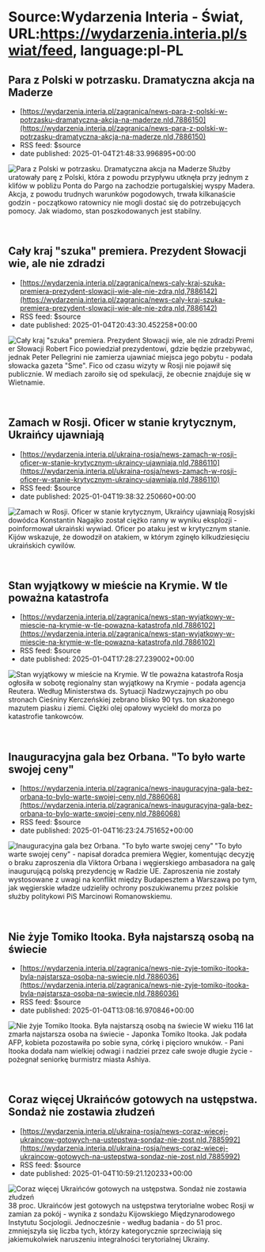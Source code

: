 # Source:Wydarzenia Interia - Świat, URL:https://wydarzenia.interia.pl/swiat/feed, language:pl-PL

## Para z Polski w potrzasku. Dramatyczna akcja na Maderze
 - [https://wydarzenia.interia.pl/zagranica/news-para-z-polski-w-potrzasku-dramatyczna-akcja-na-maderze,nId,7886150](https://wydarzenia.interia.pl/zagranica/news-para-z-polski-w-potrzasku-dramatyczna-akcja-na-maderze,nId,7886150)
 - RSS feed: $source
 - date published: 2025-01-04T21:48:33.996895+00:00

<p><a href="https://wydarzenia.interia.pl/zagranica/news-para-z-polski-w-potrzasku-dramatyczna-akcja-na-maderze,nId,7886150"><img src="https://i.iplsc.com/para-z-polski-w-potrzasku-dramatyczna-akcja-na-maderze/000KE88UAD0YS6EJ-C321.jpg" alt="Para z Polski w potrzasku. Dramatyczna akcja na Maderze" align="left" /></a>Służby uratowały parę z Polski, która z powodu przypływu utknęła przy jednym z klifów w pobliżu Ponta do Pargo na zachodzie portugalskiej wyspy Madera. Akcja, z powodu trudnych warunków pogodowych, trwała kilkanaście godzin - początkowo ratownicy nie mogli dostać się do potrzebujących pomocy. Jak wiadomo, stan poszkodowanych jest stabilny.</p><br clear="all" />

## Cały kraj "szuka" premiera. Prezydent Słowacji wie, ale nie zdradzi
 - [https://wydarzenia.interia.pl/zagranica/news-caly-kraj-szuka-premiera-prezydent-slowacji-wie-ale-nie-zdra,nId,7886142](https://wydarzenia.interia.pl/zagranica/news-caly-kraj-szuka-premiera-prezydent-slowacji-wie-ale-nie-zdra,nId,7886142)
 - RSS feed: $source
 - date published: 2025-01-04T20:43:30.452258+00:00

<p><a href="https://wydarzenia.interia.pl/zagranica/news-caly-kraj-szuka-premiera-prezydent-slowacji-wie-ale-nie-zdra,nId,7886142"><img src="https://i.iplsc.com/caly-kraj-szuka-premiera-prezydent-slowacji-wie-ale-nie-zdra/000KE878W8D96434-C321.jpg" alt="Cały kraj &quot;szuka&quot; premiera. Prezydent Słowacji wie, ale nie zdradzi" align="left" /></a>Premier Słowacji Robert Fico powiedział prezydentowi, gdzie będzie przebywać, jednak Peter Pellegrini nie zamierza ujawniać miejsca jego pobytu - podała słowacka gazeta &quot;Sme&quot;. Fico od czasu wizyty w Rosji nie pojawił się publicznie. W mediach zaroiło się od spekulacji, że obecnie znajduje się w Wietnamie. </p><br clear="all" />

## Zamach w Rosji. Oficer w stanie krytycznym, Ukraińcy ujawniają
 - [https://wydarzenia.interia.pl/ukraina-rosja/news-zamach-w-rosji-oficer-w-stanie-krytycznym-ukraincy-ujawniaja,nId,7886110](https://wydarzenia.interia.pl/ukraina-rosja/news-zamach-w-rosji-oficer-w-stanie-krytycznym-ukraincy-ujawniaja,nId,7886110)
 - RSS feed: $source
 - date published: 2025-01-04T19:38:32.250660+00:00

<p><a href="https://wydarzenia.interia.pl/ukraina-rosja/news-zamach-w-rosji-oficer-w-stanie-krytycznym-ukraincy-ujawniaja,nId,7886110"><img src="https://i.iplsc.com/zamach-w-rosji-oficer-w-stanie-krytycznym-ukraincy-ujawniaja/000KE84A6KFEPDQK-C321.jpg" alt="Zamach w Rosji. Oficer w stanie krytycznym, Ukraińcy ujawniają" align="left" /></a>Rosyjski dowódca Konstantin Nagajko został ciężko ranny w wyniku eksplozji - poinformował ukraiński wywiad. Oficer po ataku jest w krytycznym stanie. Kijów wskazuje, że dowodził on atakiem, w którym zginęło kilkudziesięciu ukraińskich cywilów. </p><br clear="all" />

## Stan wyjątkowy w mieście na Krymie. W tle poważna katastrofa
 - [https://wydarzenia.interia.pl/zagranica/news-stan-wyjatkowy-w-miescie-na-krymie-w-tle-powazna-katastrofa,nId,7886102](https://wydarzenia.interia.pl/zagranica/news-stan-wyjatkowy-w-miescie-na-krymie-w-tle-powazna-katastrofa,nId,7886102)
 - RSS feed: $source
 - date published: 2025-01-04T17:28:27.239002+00:00

<p><a href="https://wydarzenia.interia.pl/zagranica/news-stan-wyjatkowy-w-miescie-na-krymie-w-tle-powazna-katastrofa,nId,7886102"><img src="https://i.iplsc.com/stan-wyjatkowy-w-miescie-na-krymie-w-tle-powazna-katastrofa/000KE7WK9LCVDA9J-C321.jpg" alt="Stan wyjątkowy w mieście na Krymie. W tle poważna katastrofa" align="left" /></a>Rosja ogłosiła w sobotę regionalny stan wyjątkowy na Krymie - podała agencja Reutera. Według Ministerstwa ds. Sytuacji Nadzwyczajnych po obu stronach Cieśniny Kerczeńskiej zebrano blisko 90 tys. ton skażonego mazutem piasku i ziemi. Ciężki olej opałowy wyciekł do morza po katastrofie tankowców. </p><br clear="all" />

## Inauguracyjna gala bez Orbana. "To było warte swojej ceny"
 - [https://wydarzenia.interia.pl/zagranica/news-inauguracyjna-gala-bez-orbana-to-bylo-warte-swojej-ceny,nId,7886068](https://wydarzenia.interia.pl/zagranica/news-inauguracyjna-gala-bez-orbana-to-bylo-warte-swojej-ceny,nId,7886068)
 - RSS feed: $source
 - date published: 2025-01-04T16:23:24.751652+00:00

<p><a href="https://wydarzenia.interia.pl/zagranica/news-inauguracyjna-gala-bez-orbana-to-bylo-warte-swojej-ceny,nId,7886068"><img src="https://i.iplsc.com/inauguracyjna-gala-bez-orbana-to-bylo-warte-swojej-ceny/000KE7QXTJ9NHGTU-C321.jpg" alt="Inauguracyjna gala bez Orbana. &quot;To było warte swojej ceny&quot;" align="left" /></a>&quot;To było warte swojej ceny&quot; - napisał doradca premiera Węgier, komentując decyzję o braku zaproszenia dla Viktora Orbana i węgierskiego ambasadora na galę inaugurującą polską prezydencję w Radzie UE. Zaproszenia nie zostały wystosowane z uwagi na konflikt między Budapesztem a Warszawą po tym, jak węgierskie władze udzieliły ochrony poszukiwanemu przez polskie służby politykowi PiS Marcinowi Romanowskiemu.</p><br clear="all" />

## Nie żyje Tomiko Itooka. Była najstarszą osobą na świecie
 - [https://wydarzenia.interia.pl/zagranica/news-nie-zyje-tomiko-itooka-byla-najstarsza-osoba-na-swiecie,nId,7886036](https://wydarzenia.interia.pl/zagranica/news-nie-zyje-tomiko-itooka-byla-najstarsza-osoba-na-swiecie,nId,7886036)
 - RSS feed: $source
 - date published: 2025-01-04T13:08:16.970846+00:00

<p><a href="https://wydarzenia.interia.pl/zagranica/news-nie-zyje-tomiko-itooka-byla-najstarsza-osoba-na-swiecie,nId,7886036"><img src="https://i.iplsc.com/nie-zyje-tomiko-itooka-byla-najstarsza-osoba-na-swiecie/000KE6GS9PRSP8WW-C321.jpg" alt="Nie żyje Tomiko Itooka. Była najstarszą osobą na świecie" align="left" /></a>W wieku 116 lat zmarła najstarsza osoba na świecie - Japonka Tomiko Itooka. Jak podała AFP, kobieta pozostawiła po sobie syna, córkę i pięcioro wnuków. - Pani Itooka dodała nam wielkiej odwagi i nadziei przez całe swoje długie życie - pożegnał seniorkę burmistrz miasta Ashiya. </p><br clear="all" />

## Coraz więcej Ukraińców gotowych na ustępstwa. Sondaż nie zostawia złudzeń
 - [https://wydarzenia.interia.pl/ukraina-rosja/news-coraz-wiecej-ukraincow-gotowych-na-ustepstwa-sondaz-nie-zost,nId,7885992](https://wydarzenia.interia.pl/ukraina-rosja/news-coraz-wiecej-ukraincow-gotowych-na-ustepstwa-sondaz-nie-zost,nId,7885992)
 - RSS feed: $source
 - date published: 2025-01-04T10:59:21.120233+00:00

<p><a href="https://wydarzenia.interia.pl/ukraina-rosja/news-coraz-wiecej-ukraincow-gotowych-na-ustepstwa-sondaz-nie-zost,nId,7885992"><img src="https://i.iplsc.com/coraz-wiecej-ukraincow-gotowych-na-ustepstwa-sondaz-nie-zost/000KE6AVE5H3VAPR-C321.jpg" alt="Coraz więcej Ukraińców gotowych na ustępstwa. Sondaż nie zostawia złudzeń" align="left" /></a>38 proc. Ukraińców jest gotowych na ustępstwa terytorialne wobec Rosji w zamian za pokój - wynika z sondażu Kijowskiego Międzynarodowego Instytutu Socjologii. Jednocześnie - według badania - do 51 proc. zmniejszyła się liczba tych, którzy kategorycznie sprzeciwiają się jakiemukolwiek naruszeniu integralności terytorialnej Ukrainy.</p><br clear="all" />

